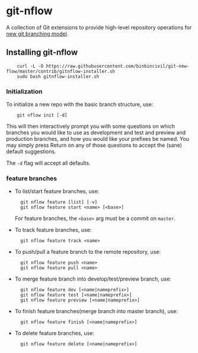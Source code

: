git-nflow
========

A collection of Git extensions to provide high-level repository operations
for [new git branching model](https://blog.csdn.net/bingospunky/article/details/105931271).


Installing git-nflow
-------------------

		curl -L -O https://raw.githubusercontent.com/binbincivil/git-new-flow/master/contrib/gitnflow-installer.sh
		sudo bash gitnflow-installer.sh


### Initialization

To initialize a new repo with the basic branch structure, use:
  
		git nflow init [-d]

This will then interactively prompt you with some questions on which branches
you would like to use as development and test and preview and production branches, and how you
would like your prefixes be named. You may simply press Return on any of
those questions to accept the (sane) default suggestions.

The ``-d`` flag will accept all defaults.


### feature branches

* To list/start feature branches, use:
  
        git nflow feature [list] [-v]
  		git nflow feature start <name> [<base>]
  
  For feature branches, the `<base>` arg must be a commit on `master`.

* To track feature branches, use:
  
        git nflow feature track <name>

* To push/pull a feature branch to the remote repository, use:

  		git nflow feature push <name>
		git nflow feature pull <name>

* To merge feature branch into develop/test/preview branch, use:
  
  		git nflow feature dev [<name|nameprefix>]
  		git nflow feature test [<name|nameprefix>]
  		git nflow feature preview [<name|nameprefix>]

* To finish feature branches(merge branch into master branch), use:
  
  		git nflow feature finish [<name|nameprefix>]

* To delete feature branches, use:
  
  		git nflow feature delete [<name|nameprefix>]
  
